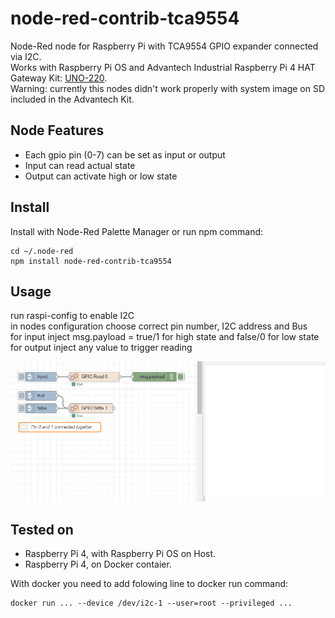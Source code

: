 # node-red-contrib-tca9554

Node-Red node for Raspberry Pi with TCA9554 GPIO expander connected via I2C.<br>
Works with Raspberry Pi OS and Advantech Industrial Raspberry Pi 4 HAT Gateway Kit: [UNO-220](https://www.advantech.eu/products/9a0cc561-8fc2-4e22-969c-9df90a3952b5/uno-220/mod_94566667-42f2-4da7-847c-a8f88e0d7e8f).<br>
Warning: currently this nodes didn't work properly with system image on SD included in the Advantech Kit.<br>

## Node Features
- Each gpio pin (0-7) can be set as input or output
- Input can read actual state
- Output can activate high or low state

## Install

Install with Node-Red Palette Manager or run npm command:
```
cd ~/.node-red
npm install node-red-contrib-tca9554
```
## Usage

run raspi-config to enable I2C<br>
in nodes configuration choose correct pin number, I2C address and Bus<br>
for input inject msg.payload = true/1 for high state and false/0 for low state<br>
for output inject any value to trigger reading<br>

![Usage](usage.gif)

## Tested on
- Raspberry Pi 4, with Raspberry Pi OS on Host.
- Raspberry Pi 4, on Docker contaier.

With docker you need to add folowing line to docker run command:
```
docker run ... --device /dev/i2c-1 --user=root --privileged ...
```
